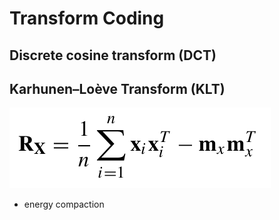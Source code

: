 # Transform Coding

## Discrete cosine transform \(DCT\)

## Karhunen–Loève Transform \(KLT\)

![](../.gitbook/assets/image%20%284%29.png)

* energy compaction​

## 

